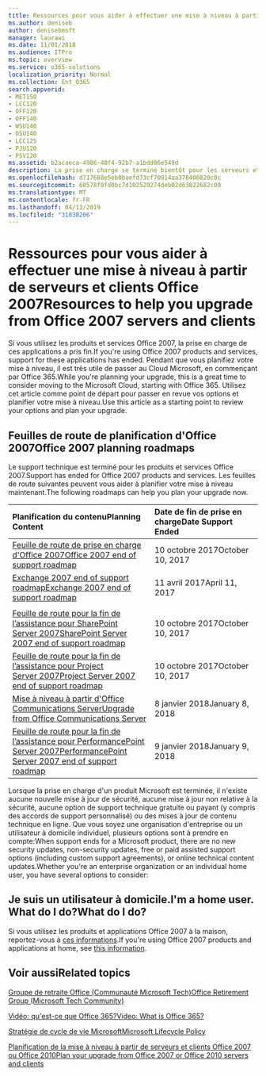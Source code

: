 ```yaml
---
title: Ressources pour vous aider à effectuer une mise à niveau à partir de serveurs et clients Office 2007
ms.author: deniseb
author: denisebmsft
manager: laurawi
ms.date: 11/01/2018
ms.audience: ITPro
ms.topic: overview
ms.service: o365-solutions
localization_priority: Normal
ms.collection: Ent_O365
search.appverid:
- MET150
- LCC120
- OFF120
- OFF140
- WSU140
- OSU140
- LCC125
- PJU120
- PSV120
ms.assetid: b2acaeca-4986-40f4-92b7-a1bdd06e549d
description: La prise en charge se termine bientôt pour les serveurs et les applications clientes Office 2007, et les accords de support personnalisés ne sont pas disponibles. Utilisez cet article pour commencer à planifier votre mise à niveau maintenant.
ms.openlocfilehash: d717688e5eb0baefd73cf70914aa378400820c0c
ms.sourcegitcommit: 60578f9fd0bc7d102529274deb02d63822682c09
ms.translationtype: MT
ms.contentlocale: fr-FR
ms.lasthandoff: 04/13/2019
ms.locfileid: "31838206"
---
```

# <a name="resources-to-help-you-upgrade-from-office-2007-servers-and-clients"></a><span data-ttu-id="363f7-104">Ressources pour vous aider à effectuer une mise à niveau à partir de serveurs et clients Office 2007</span><span class="sxs-lookup"><span data-stu-id="363f7-104">Resources to help you upgrade from Office 2007 servers and clients</span></span>

<span data-ttu-id="363f7-105">Si vous utilisez les produits et services Office 2007, la prise en charge de ces applications a pris fin.</span><span class="sxs-lookup"><span data-stu-id="363f7-105">If you're using Office 2007 products and services, support for these applications has ended.</span></span> <span data-ttu-id="363f7-106">Pendant que vous planifiez votre mise à niveau, il est très utile de passer au Cloud Microsoft, en commençant par Office 365.</span><span class="sxs-lookup"><span data-stu-id="363f7-106">While you're planning your upgrade, this is a great time to consider moving to the Microsoft Cloud, starting with Office 365.</span></span> <span data-ttu-id="363f7-107">Utilisez cet article comme point de départ pour passer en revue vos options et planifier votre mise à niveau.</span><span class="sxs-lookup"><span data-stu-id="363f7-107">Use this article as a starting point to review your options and plan your upgrade.</span></span>
      
## <a name="office-2007-planning-roadmaps"></a><span data-ttu-id="363f7-108">Feuilles de route de planification d'Office 2007</span><span class="sxs-lookup"><span data-stu-id="363f7-108">Office 2007 planning roadmaps</span></span>
  
<span data-ttu-id="363f7-109">Le support technique est terminé pour les produits et services Office 2007.</span><span class="sxs-lookup"><span data-stu-id="363f7-109">Support has ended for Office 2007 products and services.</span></span> <span data-ttu-id="363f7-110">Les feuilles de route suivantes peuvent vous aider à planifier votre mise à niveau maintenant.</span><span class="sxs-lookup"><span data-stu-id="363f7-110">The following roadmaps can help you plan your upgrade now.</span></span>

|<span data-ttu-id="363f7-111">**Planification du contenu**</span><span class="sxs-lookup"><span data-stu-id="363f7-111">**Planning Content**</span></span>|<span data-ttu-id="363f7-112">**Date de fin de prise en charge**</span><span class="sxs-lookup"><span data-stu-id="363f7-112">**Date Support Ended**</span></span>|
|:-----|:-----|
|[<span data-ttu-id="363f7-113">Feuille de route de prise en charge d'Office 2007</span><span class="sxs-lookup"><span data-stu-id="363f7-113">Office 2007 end of support roadmap</span></span>](https://docs.microsoft.com/DeployOffice/office-2007-end-support-roadmap) <br/> |<span data-ttu-id="363f7-114">10 octobre 2017</span><span class="sxs-lookup"><span data-stu-id="363f7-114">October 10, 2017</span></span>  <br/> |
|[<span data-ttu-id="363f7-115">Exchange 2007 end of support roadmap</span><span class="sxs-lookup"><span data-stu-id="363f7-115">Exchange 2007 end of support roadmap</span></span>](exchange-2007-end-of-support.md) <br/> |<span data-ttu-id="363f7-116">11 avril 2017</span><span class="sxs-lookup"><span data-stu-id="363f7-116">April 11, 2017</span></span>  <br/> |
|<span data-ttu-id="363f7-117">
  [Feuille de route pour la fin de l’assistance pour SharePoint Server 2007](sharepoint-2007-end-of-support.md)</span><span class="sxs-lookup"><span data-stu-id="363f7-117">[SharePoint Server 2007 end of support roadmap](sharepoint-2007-end-of-support.md)</span></span> <br/> |<span data-ttu-id="363f7-118">10 octobre 2017</span><span class="sxs-lookup"><span data-stu-id="363f7-118">October 10, 2017</span></span>  <br/> |
|[<span data-ttu-id="363f7-119">Feuille de route pour la fin de l’assistance pour Project Server 2007</span><span class="sxs-lookup"><span data-stu-id="363f7-119">Project Server 2007 end of support roadmap</span></span>](project-server-2007-end-of-support.md) <br/> |<span data-ttu-id="363f7-120">10 octobre 2017</span><span class="sxs-lookup"><span data-stu-id="363f7-120">October 10, 2017</span></span>  <br/> |
|[<span data-ttu-id="363f7-121">Mise à niveau à partir d'Office Communications Server</span><span class="sxs-lookup"><span data-stu-id="363f7-121">Upgrade from Office Communications Server</span></span>](https://docs.microsoft.com/SkypeForBusiness/plan-your-deployment/upgrade) <br/> |<span data-ttu-id="363f7-122">8 janvier 2018</span><span class="sxs-lookup"><span data-stu-id="363f7-122">January 8, 2018</span></span>  <br/> |
|[<span data-ttu-id="363f7-123">Feuille de route pour la fin de l’assistance pour PerformancePoint Server 2007</span><span class="sxs-lookup"><span data-stu-id="363f7-123">PerformancePoint Server 2007 end of support roadmap</span></span>](pps-2007-end-of-support.md) <br/> |<span data-ttu-id="363f7-124">9 janvier 2018</span><span class="sxs-lookup"><span data-stu-id="363f7-124">January 9, 2018</span></span>  <br/> |
   
<span data-ttu-id="363f7-125">Lorsque la prise en charge d'un produit Microsoft est terminée, il n'existe aucune nouvelle mise à jour de sécurité, aucune mise à jour non relative à la sécurité, aucune option de support technique gratuite ou payant (y compris des accords de support personnalisé) ou des mises à jour de contenu technique en ligne. Que vous soyez une organisation d'entreprise ou un utilisateur à domicile individuel, plusieurs options sont à prendre en compte:</span><span class="sxs-lookup"><span data-stu-id="363f7-125">When support ends for a Microsoft product, there are no new security updates, non-security updates, free or paid assisted support options (including custom support agreements), or online technical content updates.Whether you're an enterprise organization or an individual home user, you have several options to consider:</span></span>

## <a name="im-a-home-user-what-do-i-do"></a><span data-ttu-id="363f7-126">Je suis un utilisateur à domicile.</span><span class="sxs-lookup"><span data-stu-id="363f7-126">I'm a home user.</span></span> <span data-ttu-id="363f7-127">What do I do?</span><span class="sxs-lookup"><span data-stu-id="363f7-127">What do I do?</span></span>

<span data-ttu-id="363f7-128">Si vous utilisez les produits et applications Office 2007 à la maison, reportez-vous à [ces informations](plan-upgrade-previous-versions-office.md#im-a-home-user-what-do-i-do).</span><span class="sxs-lookup"><span data-stu-id="363f7-128">If you're using Office 2007 products and applications at home, see [this information](plan-upgrade-previous-versions-office.md#im-a-home-user-what-do-i-do).</span></span>
     
## <a name="related-topics"></a><span data-ttu-id="363f7-129">Voir aussi</span><span class="sxs-lookup"><span data-stu-id="363f7-129">Related topics</span></span>

[<span data-ttu-id="363f7-130">Groupe de retraite Office (Communauté Microsoft Tech)</span><span class="sxs-lookup"><span data-stu-id="363f7-130">Office Retirement Group (Microsoft Tech Community)</span></span>](https://go.microsoft.com/fwlink/?linkid=842065)
  
[<span data-ttu-id="363f7-131">Vidéo: qu'est-ce que Office 365?</span><span class="sxs-lookup"><span data-stu-id="363f7-131">Video: What is Office 365?</span></span>](https://support.office.com/article/847caf12-2589-452c-8aca-1c009797678b.aspx)
  
[<span data-ttu-id="363f7-132">Stratégie de cycle de vie Microsoft</span><span class="sxs-lookup"><span data-stu-id="363f7-132">Microsoft Lifecycle Policy</span></span>](https://go.microsoft.com/fwlink/?linkid=865200)

[<span data-ttu-id="363f7-133">Planification de la mise à niveau à partir de serveurs et clients Office 2007 ou Office 2010</span><span class="sxs-lookup"><span data-stu-id="363f7-133">Plan your upgrade from Office 2007 or Office 2010 servers and clients</span></span>](plan-upgrade-previous-versions-office.md)
  

